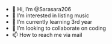 - 👋 Hi, I’m @Sarasara206
- 👀 I’m interested in listing music 
- 🌱 I’m currently learning 3rd year
- 💞️ I’m looking to collaborate on coding
- 📫 How to reach me via mail

<!---
Sarasara206/Sarasara206 is a ✨ special ✨ repository because its `README.md` (this file) appears on your GitHub profile.
You can click the Preview link to take a look at your changes.
--->
